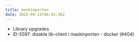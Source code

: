 ```yaml
---
title: maskinporten
date: 2025-09-22T06:41:36Z
---
```

- Library upgrades
- ID-5597: disable lib-client i maskinporten - docker (#404)


